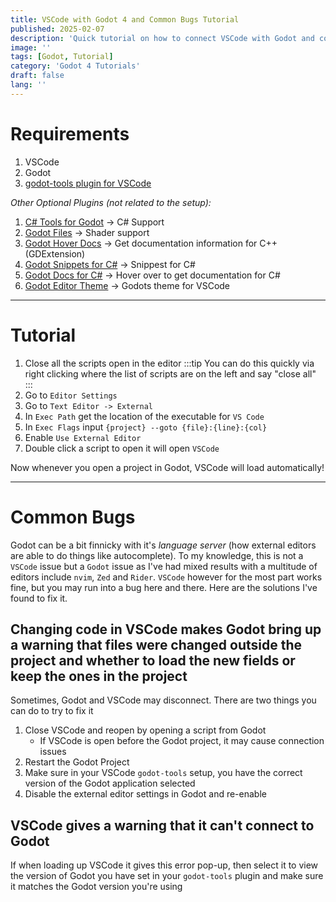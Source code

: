 ```yaml
---
title: VSCode with Godot 4 and Common Bugs Tutorial
published: 2025-02-07
description: 'Quick tutorial on how to connect VSCode with Godot and common bugs.'
image: ''
tags: [Godot, Tutorial]
category: 'Godot 4 Tutorials'
draft: false 
lang: ''
---
```


# Requirements
1. VSCode
2. Godot
3. [godot-tools plugin for VSCode](https://marketplace.visualstudio.com/items?itemName=geequlim.godot-tools)

*Other Optional Plugins (not related to the setup):*
1. [C# Tools for Godot](https://marketplace.visualstudio.com/items?itemName=neikeq.godot-csharp-vscode) -> C# Support
2. [Godot Files](https://marketplace.visualstudio.com/items?itemName=alfish.godot-files) -> Shader support
3. [Godot Hover Docs](https://marketplace.visualstudio.com/items?itemName=RedMser.godot-hover-docs) -> Get documentation information for C++ (GDExtension)
4. [Godot Snippets for C#](https://marketplace.visualstudio.com/items?itemName=altamkp.godot-snippets-vscode-csharp) -> Snippest for C#
5. [Godot Docs for C#](https://marketplace.visualstudio.com/items?itemName=altamkp.godot-docs-vscode-csharp) -> Hover over to get documentation for C#
6. [Godot Editor Theme](https://marketplace.visualstudio.com/items?itemName=mireille-arseneault.godot-editor-theme) -> Godots theme for VSCode

---

# Tutorial

1. Close all the scripts open in the editor
:::tip
You can do this quickly via right clicking where the list of scripts are on the left and say "close all"
:::
2. Go to `Editor Settings`
3. Go to `Text Editor -> External`
4. In `Exec Path` get the location of the executable for `VS Code`
5. In `Exec Flags` input `{project} --goto {file}:{line}:{col}`
6. Enable `Use External Editor`
7. Double click a script to open it will open `VSCode`

Now whenever you open a project in Godot, VSCode will load automatically!

---

# Common Bugs

Godot can be a bit finnicky with it's *language server* (how external editors are able to do things like autocomplete). To my knowledge, this is not a `VSCode` issue but a `Godot` issue as I've had mixed results with a multitude of editors include `nvim`, `Zed` and `Rider`. `VSCode` however for the most part works fine, but you may run into a bug here and there. Here are the solutions I've found to fix it.

## Changing code in VSCode makes Godot bring up a warning that files were changed outside the project and whether to load the new fields or keep the ones in the project

Sometimes, Godot and VSCode may disconnect. There are two things you can do to try to fix it
1. Close VSCode and reopen by opening a script from Godot
    - If VSCode is open before the Godot project, it may cause connection issues
2. Restart the Godot Project
3. Make sure in your VSCode `godot-tools` setup, you have the correct version of the Godot application selected
4. Disable the external editor settings in Godot and re-enable

## VSCode gives a warning that it can't connect to Godot

If when loading up VSCode it gives this error pop-up, then select it to view the version of Godot you have set in your `godot-tools` plugin and make sure it matches the Godot version you're using